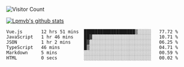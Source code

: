![Visitor Count](https://profile-counter.glitch.me/Lpmvb/count.svg)

[![Lpmvb's github stats](https://github-readme-stats.vercel.app/api?username=lpmvb&show_icons=true&title_color=fff&icon_color=79ff97&text_color=9f9f9f&bg_color=151515)](https://github.com/anuraghazra/github-readme-stats)

<!--
Here are some ideas to get you started:

- 🔭 I’m currently working on ...
- 🌱 I’m currently learning ...
- 👯 I’m looking to collaborate on ...
- 🤔 I’m looking for help with ...
- 💬 Ask me about ...
- 📫 How to reach me: ...
- 😄 Pronouns: ...
- ⚡ Fun fact: ...
-->

<!--START_SECTION:waka-->

```text
Vue.js       12 hrs 51 mins  ███████████████████▒░░░░░   77.72 %
JavaScript   1 hr 46 mins    ██▓░░░░░░░░░░░░░░░░░░░░░░   10.71 %
JSON         1 hr 2 mins     █▓░░░░░░░░░░░░░░░░░░░░░░░   06.25 %
TypeScript   46 mins         █▒░░░░░░░░░░░░░░░░░░░░░░░   04.71 %
Markdown     5 mins          ░░░░░░░░░░░░░░░░░░░░░░░░░   00.59 %
HTML         0 secs          ░░░░░░░░░░░░░░░░░░░░░░░░░   00.02 %
```

<!--END_SECTION:waka-->
